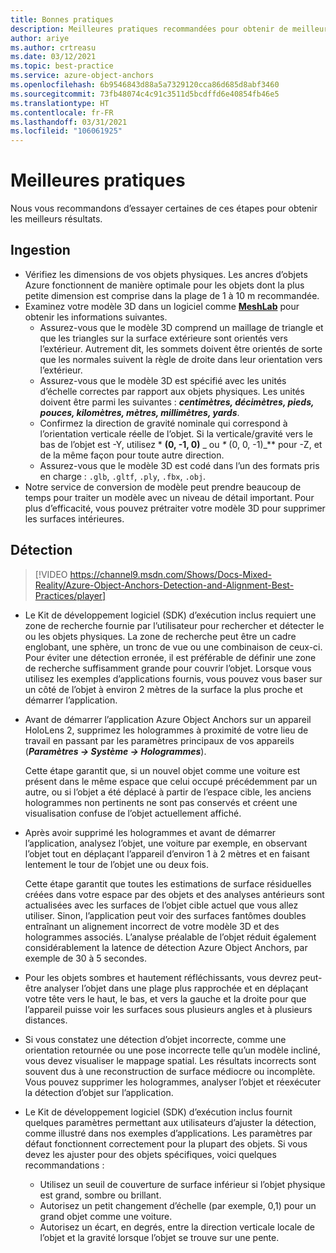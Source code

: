 ```yaml
---
title: Bonnes pratiques
description: Meilleures pratiques recommandées pour obtenir de meilleurs résultats
author: ariye
ms.author: crtreasu
ms.date: 03/12/2021
ms.topic: best-practice
ms.service: azure-object-anchors
ms.openlocfilehash: 6b9546843d88a5a7329120cca86d685d8abf3460
ms.sourcegitcommit: 73fb48074c4c91c3511d5bcdffd6e40854fb46e5
ms.translationtype: HT
ms.contentlocale: fr-FR
ms.lasthandoff: 03/31/2021
ms.locfileid: "106061925"
---
```

# <a name="best-practices"></a>Meilleures pratiques

Nous vous recommandons d’essayer certaines de ces étapes pour obtenir les meilleurs résultats.

## <a name="ingestion"></a>Ingestion

- Vérifiez les dimensions de vos objets physiques. Les ancres d’objets Azure fonctionnent de manière optimale pour les objets dont la plus petite dimension est comprise dans la plage de 1 à 10 m recommandée.
- Examinez votre modèle 3D dans un logiciel comme [**MeshLab**](https://www.meshlab.net/) pour obtenir les informations suivantes.
  - Assurez-vous que le modèle 3D comprend un maillage de triangle et que les triangles sur la surface extérieure sont orientés vers l’extérieur. Autrement dit, les sommets doivent être orientés de sorte que les normales suivent la règle de droite dans leur orientation vers l’extérieur.
  - Assurez-vous que le modèle 3D est spécifié avec les unités d’échelle correctes par rapport aux objets physiques. Les unités doivent être parmi les suivantes : ***centimètres, décimètres, pieds, pouces, kilomètres, mètres, millimètres, yards***.
  - Confirmez la direction de gravité nominale qui correspond à l’orientation verticale réelle de l’objet. Si la verticale/gravité vers le bas de l’objet est -Y, utilisez * **(0, -1, 0)** _ ou _*_ (0, 0, -1)_** pour -Z, et de la même façon pour toute autre direction.
  - Assurez-vous que le modèle 3D est codé dans l’un des formats pris en charge : `.glb`, `.gltf`, `.ply`, `.fbx`, `.obj`.
- Notre service de conversion de modèle peut prendre beaucoup de temps pour traiter un modèle avec un niveau de détail important. Pour plus d’efficacité, vous pouvez prétraiter votre modèle 3D pour supprimer les surfaces intérieures.

## <a name="detection"></a>Détection

> [!VIDEO https://channel9.msdn.com/Shows/Docs-Mixed-Reality/Azure-Object-Anchors-Detection-and-Alignment-Best-Practices/player]

- Le Kit de développement logiciel (SDK) d’exécution inclus requiert une zone de recherche fournie par l’utilisateur pour rechercher et détecter le ou les objets physiques. La zone de recherche peut être un cadre englobant, une sphère, un tronc de vue ou une combinaison de ceux-ci. Pour éviter une détection erronée, il est préférable de définir une zone de recherche suffisamment grande pour couvrir l’objet. Lorsque vous utilisez les exemples d’applications fournis, vous pouvez vous baser sur un côté de l’objet à environ 2 mètres de la surface la plus proche et démarrer l’application.
- Avant de démarrer l’application Azure Object Anchors sur un appareil HoloLens 2, supprimez les hologrammes à proximité de votre lieu de travail en passant par les paramètres principaux de vos appareils (***Paramètres -> Système -> Hologrammes***).

  Cette étape garantit que, si un nouvel objet comme une voiture est présent dans le même espace que celui occupé précédemment par un autre, ou si l’objet a été déplacé à partir de l’espace cible, les anciens hologrammes non pertinents ne sont pas conservés et créent une visualisation confuse de l’objet actuellement affiché.
- Après avoir supprimé les hologrammes et avant de démarrer l’application, analysez l’objet, une voiture par exemple, en observant l’objet tout en déplaçant l’appareil d’environ 1 à 2 mètres et en faisant lentement le tour de l’objet une ou deux fois.

  Cette étape garantit que toutes les estimations de surface résiduelles créées dans votre espace par des objets et des analyses antérieurs sont actualisées avec les surfaces de l’objet cible actuel que vous allez utiliser. Sinon, l’application peut voir des surfaces fantômes doubles entraînant un alignement incorrect de votre modèle 3D et des hologrammes associés. L’analyse préalable de l’objet réduit également considérablement la latence de détection Azure Object Anchors, par exemple de 30 à 5 secondes.
- Pour les objets sombres et hautement réfléchissants, vous devrez peut-être analyser l’objet dans une plage plus rapprochée et en déplaçant votre tête vers le haut, le bas, et vers la gauche et la droite pour que l’appareil puisse voir les surfaces sous plusieurs angles et à plusieurs distances.
- Si vous constatez une détection d’objet incorrecte, comme une orientation retournée ou une pose incorrecte telle qu’un modèle incliné, vous devez visualiser le mappage spatial. Les résultats incorrects sont souvent dus à une reconstruction de surface médiocre ou incomplète. Vous pouvez supprimer les hologrammes, analyser l’objet et réexécuter la détection d’objet sur l’application.
- Le Kit de développement logiciel (SDK) d’exécution inclus fournit quelques paramètres permettant aux utilisateurs d’ajuster la détection, comme illustré dans nos exemples d’applications. Les paramètres par défaut fonctionnent correctement pour la plupart des objets. Si vous devez les ajuster pour des objets spécifiques, voici quelques recommandations :
  - Utilisez un seuil de couverture de surface inférieur si l’objet physique est grand, sombre ou brillant.
  - Autorisez un petit changement d’échelle (par exemple, 0,1) pour un grand objet comme une voiture.
  - Autorisez un écart, en degrés, entre la direction verticale locale de l’objet et la gravité lorsque l’objet se trouve sur une pente.
